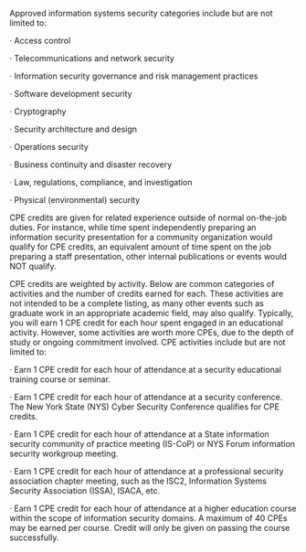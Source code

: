 Approved information systems security categories include but are not limited to:

· Access control

· Telecommunications and network security

· Information security governance and risk management practices

· Software development security

· Cryptography

· Security architecture and design

· Operations security

· Business continuity and disaster recovery

· Law, regulations, compliance, and investigation

· Physical (environmental) security

CPE credits are given for related experience outside of normal on-the-job duties. For instance, while time spent independently preparing an information security presentation for a community organization would qualify for CPE credits, an equivalent amount of time spent on the job preparing a staff presentation, other internal publications or events would NOT qualify.

CPE credits are weighted by activity. Below are common categories of activities and the number of credits earned for each. These activities are not intended to be a complete listing, as many other events such as graduate work in an appropriate academic field, may also qualify. Typically, you will earn 1 CPE credit for each hour spent engaged in an educational activity. However, some activities are worth more CPEs, due to the depth of study or ongoing commitment involved. CPE activities include but are not limited to:

· Earn 1 CPE credit for each hour of attendance at a security educational training course or seminar.

· Earn 1 CPE credit for each hour of attendance at a security conference. The New York State (NYS) Cyber Security Conference qualifies for CPE credits.

· Earn 1 CPE credit for each hour of attendance at a State information security community of practice meeting (IS-CoP) or NYS Forum information security workgroup meeting.

· Earn 1 CPE credit for each hour of attendance at a professional security association chapter meeting, such as the ISC2, Information Systems Security Association (ISSA), ISACA, etc.

· Earn 1 CPE credit for each hour of attendance at a higher education course within the scope of information security domains. A maximum of 40 CPEs may be earned per course. Credit will only be given on passing the course successfully.